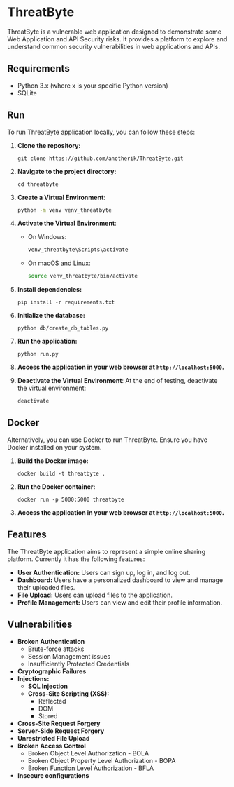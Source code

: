 # ThreatByte

ThreatByte is a vulnerable web application designed to demonstrate some Web Application and API Security risks. It provides a platform to explore and understand common security vulnerabilities in web applications and APIs.

## Requirements

 - Python 3.x (where x is your specific Python version)
 - SQLite

## Run

To run ThreatByte application locally, you can follow these steps:

1. **Clone the repository:**

   ```
   git clone https://github.com/anotherik/ThreatByte.git
   ```

2. **Navigate to the project directory:**

   ```
   cd threatbyte
   ```

3. **Create a Virtual Environment**:
    ```bash
    python -m venv venv_threatbyte
    ```

4. **Activate the Virtual Environment**:
    - On Windows:
        ```bash
        venv_threatbyte\Scripts\activate
        ```
    - On macOS and Linux:
        ```bash
        source venv_threatbyte/bin/activate
        ```
        
5. **Install dependencies:**

   ```
   pip install -r requirements.txt
   ```

6. **Initialize the database:**

   ```
   python db/create_db_tables.py
   ```

7. **Run the application:**

   ```
   python run.py
   ```

8. **Access the application in your web browser at `http://localhost:5000`.**

9. **Deactivate the Virtual Environment**:
    At the end of testing, deactivate the virtual environment:
    ```bash
    deactivate
    ```

## Docker

Alternatively, you can use Docker to run ThreatByte. Ensure you have Docker installed on your system.

1. **Build the Docker image:**

   ```
   docker build -t threatbyte .
   ```

2. **Run the Docker container:**

   ```
   docker run -p 5000:5000 threatbyte
   ```

3. **Access the application in your web browser at `http://localhost:5000`.**

## Features

The ThreatByte application aims to represent a simple online sharing platform. Currently it has the following features:

- **User Authentication:** Users can sign up, log in, and log out.
- **Dashboard:** Users have a personalized dashboard to view and manage their uploaded files.
- **File Upload:** Users can upload files to the application.
- **Profile Management:** Users can view and edit their profile information.

## Vulnerabilities

- **Broken Authentication**
  - Brute-force attacks
  - Session Management issues
  - Insufficiently Protected Credentials
- **Cryptographic Failures**
- **Injections:**
  - **SQL Injection**
  - **Cross-Site Scripting (XSS):**
    - Reflected
    - DOM
    - Stored 
- **Cross-Site Request Forgery**
- **Server-Side Request Forgery**
- **Unrestricted File Upload**
- **Broken Access Control**
  - Broken Object Level Authorization - BOLA
  - Broken Object Property Level Authorization - BOPA
  - Broken Function Level Authorization - BFLA
- **Insecure configurations**

